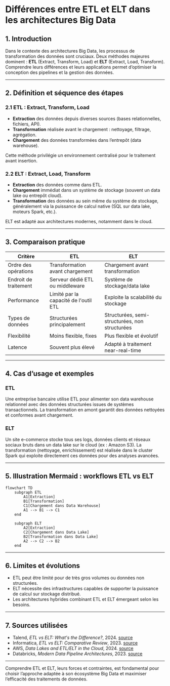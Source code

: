 # Différences entre ETL et ELT dans les architectures Big Data

## 1. Introduction

Dans le contexte des architectures Big Data, les processus de transformation des données sont cruciaux. Deux méthodes majeures dominent : **ETL** (Extract, Transform, Load) et **ELT** (Extract, Load, Transform). Comprendre leurs différences et leurs applications permet d’optimiser la conception des pipelines et la gestion des données.

---

## 2. Définition et séquence des étapes

### 2.1 ETL : Extract, Transform, Load

- **Extraction** des données depuis diverses sources (bases relationnelles, fichiers, API).
- **Transformation** réalisée avant le chargement : nettoyage, filtrage, agrégation.
- **Chargement** des données transformées dans l’entrepôt (data warehouse).

Cette méthode privilégie un environnement centralisé pour le traitement avant insertion.

### 2.2 ELT : Extract, Load, Transform

- **Extraction** des données comme dans ETL.
- **Chargement** immédiat dans un système de stockage (souvent un data lake ou entrepôt cloud).
- **Transformation** des données au sein même du système de stockage, généralement via la puissance de calcul native (SQL sur data lake, moteurs Spark, etc.).

ELT est adapté aux architectures modernes, notamment dans le cloud.

---

## 3. Comparaison pratique

| Critère            | ETL                             | ELT                              |
|--------------------|--------------------------------|---------------------------------|
| Ordre des opérations | Transformation avant chargement | Chargement avant transformation |
| Endroit de traitement | Serveur dédié ETL ou middleware | Système de stockage/data lake   |
| Performance         | Limité par la capacité de l'outil ETL | Exploite la scalabilité du stockage |
| Types de données    | Structurées principalement      | Structurées, semi-structurées, non structurées |
| Flexibilité         | Moins flexible, fixes          | Plus flexible et évolutif       |
| Latence             | Souvent plus élevé              | Adapté à traitement near-real-time |

---

## 4. Cas d’usage et exemples

### ETL

Une entreprise bancaire utilise ETL pour alimenter son data warehouse relationnel avec des données structurées issues de systèmes transactionnels. La transformation en amont garantit des données nettoyées et conformes avant chargement.

### ELT

Un site e-commerce stocke tous ses logs, données clients et réseaux sociaux bruts dans un data lake sur le cloud (ex : Amazon S3). La transformation (nettoyage, enrichissement) est réalisée dans le cluster Spark qui exploite directement ces données pour des analyses avancées.

---

## 5. Illustration Mermaid : workflows ETL vs ELT

```mermaid
flowchart TD
    subgraph ETL
        A1[Extraction]
        B1[Transformation]
        C1[Chargement dans Data Warehouse]
        A1 --> B1 --> C1
    end
    
    subgraph ELT
        A2[Extraction]
        C2[Chargement dans Data Lake]
        B2[Transformation dans Data Lake]
        A2 --> C2 --> B2
    end
```

---

## 6. Limites et évolutions

- ETL peut être limité pour de très gros volumes ou données non structurées.
- ELT nécessite des infrastructures capables de supporter la puissance de calcul sur stockage distribué.
- Les architectures hybrides combinant ETL et ELT émergeant selon les besoins.

---

## 7. Sources utilisées

- Talend, *ETL vs ELT: What's the Difference?*, 2024. [source](https://www.talend.com/resources/etl-vs-elt/)
- Informatica, *ETL vs ELT: Comparative Review*, 2023. [source](https://www.informatica.com/resources/articles/etl-vs-elt.html)
- AWS, *Data Lakes and ETL/ELT in the Cloud*, 2024. [source](https://aws.amazon.com/big-data/datalakes-and-analytics/)
- Databricks, *Modern Data Pipeline Architectures*, 2023. [source](https://databricks.com/blog/2023/05/01/modern-data-pipelines-elt-vs-etl.html)

---

Comprendre ETL et ELT, leurs forces et contraintes, est fondamental pour choisir l’approche adaptée à son écosystème Big Data et maximiser l’efficacité des traitements de données.
